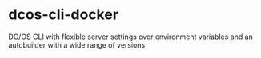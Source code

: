 # dcos-cli-docker
DC/OS CLI with flexible server settings over environment variables and an autobuilder with a wide range of versions

